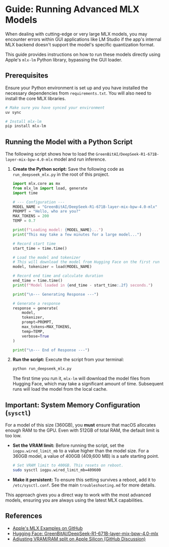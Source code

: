 # Guide: Running Advanced MLX Models

When dealing with cutting-edge or very large MLX models, you may encounter errors within GUI applications like LM Studio if the app's internal MLX backend doesn't support the model's specific quantization format.

This guide provides instructions on how to run these models directly using Apple's `mlx-lm` Python library, bypassing the GUI loader.

## Prerequisites

Ensure your Python environment is set up and you have installed the necessary dependencies from `requirements.txt`. You will also need to install the core MLX libraries.

```bash
# Make sure you have synced your environment
uv sync

# Install mlx-lm
pip install mlx-lm
```

## Running the Model with a Python Script

The following script shows how to load the `GreenBitAI/DeepSeek-R1-671B-layer-mix-bpw-4.0-mlx` model and run inference.

1.  **Create the Python script:**
    Save the following code as `run_deepseek_mlx.py` in the root of this project.

    ```python
    import mlx.core as mx
    from mlx_lm import load, generate
    import time

    # --- Configuration ---
    MODEL_NAME = "GreenBitAI/DeepSeek-R1-671B-layer-mix-bpw-4.0-mlx"
    PROMPT = "Hello, who are you?"
    MAX_TOKENS = 200
    TEMP = 0.7

    print(f"Loading model: {MODEL_NAME}...")
    print("This may take a few minutes for a large model...")

    # Record start time
    start_time = time.time()

    # Load the model and tokenizer
    # This will download the model from Hugging Face on the first run
    model, tokenizer = load(MODEL_NAME)

    # Record end time and calculate duration
    end_time = time.time()
    print(f"Model loaded in {end_time - start_time:.2f} seconds.")

    print("\n--- Generating Response ---")
    
    # Generate a response
    response = generate(
        model,
        tokenizer,
        prompt=PROMPT,
        max_tokens=MAX_TOKENS,
        temp=TEMP,
        verbose=True
    )

    print("\n--- End of Response ---")

    ```

2.  **Run the script:**
    Execute the script from your terminal:
    ```bash
    python run_deepseek_mlx.py
    ```

    The first time you run it, `mlx-lm` will download the model files from Hugging Face, which may take a significant amount of time. Subsequent runs will load the model from the local cache.

## Important: System Memory Configuration (`sysctl`)

For a model of this size (360GB), you **must** ensure that macOS allocates enough RAM to the GPU. Even with 512GB of total RAM, the default limit is too low.

-   **Set the VRAM limit:** Before running the script, set the `iogpu.wired_limit_mb` to a value higher than the model size. For a 360GB model, a value of 400GB (409,600 MB) is a safe starting point.

    ```bash
    # Set VRAM limit to 400GB. This resets on reboot.
    sudo sysctl iogpu.wired_limit_mb=409600
    ```

-   **Make it persistent:** To ensure this setting survives a reboot, add it to `/etc/sysctl.conf`. See the main `troubleshooting.md` for more details.

This approach gives you a direct way to work with the most advanced models, ensuring you are always using the latest MLX capabilities.

## References

- [Apple's MLX Examples on GitHub](https://github.com/ml-explore/mlx-examples)
- [Hugging Face: GreenBitAI/DeepSeek-R1-671B-layer-mix-bpw-4.0-mlx](https://huggingface.co/GreenBitAI/DeepSeek-R1-671B-layer-mix-bpw-4.0-mlx)
- [Adjusting VRAM/RAM split on Apple Silicon (GitHub Discussion)](https://github.com/ggml-org/llama.cpp/discussions/2182)
